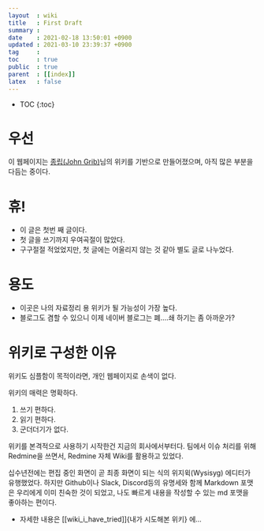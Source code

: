 ```yaml
---
layout  : wiki
title   : First Draft
summary : 
date    : 2021-02-18 13:50:01 +0900
updated : 2021-03-10 23:39:37 +0900
tag     : 
toc     : true
public  : true
parent  : [[index]]
latex   : false
---
```

* TOC
{:toc}

# 우선

이 웹페이지는 [종립(John Grib)](https://johngrib.github.io/)님의 위키를 기반으로 만들어졌으며, 아직 많은 부분을 다듬는 중이다.

# 휴!

- 이 글은 첫번 째 글이다. 
- 첫 글을 쓰기까지 우여곡절이 많았다.
- 구구절절 적었었지만, 첫 글에는 어울리지 않는 것 같아 별도 글로 나누었다.

# 용도

- 이곳은 나의 자료정리 용 위키가 될 가능성이 가장 높다.
- 블로그도 겸할 수 있으니 이제 네이버 블로그는 폐....쇄 하기는 좀 아까운가?

# 위키로 구성한 이유

위키도 심플함이 목적이라면, 개인 웹페이지로 손색이 없다.

위키의 매력은 명확하다.
1. 쓰기 편하다.
2. 읽기 편하다.
3. 군더더기가 없다.

위키를 본격적으로 사용하기 시작한건 지금의 회사에서부터다. 팀에서 이슈 처리를 위해 Redmine을 쓰면서, Redmine 자체 Wiki를 활용하고 있었다.

십수년전에는 편집 중인 화면이 곧 최종 화면이 되는 식의 위지윅(Wysisyg) 에디터가 유행했었다. 
하지만 Github이나 Slack, Discord등의 유명세와 함께 Markdown 포맷은 우리에게 이미 친숙한 것이 되었고, 
나도 빠르게 내용을 작성할 수 있는 md 포맷을 좋아하는 편이다.

* 자세한 내용은 [[wiki_i_have_tried]]{내가 시도해본 위키} 에...
